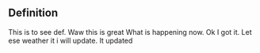## Definition
This is to see def. Waw this is great
What is happening now. Ok I got it. Let ese weather it i will update. It updated